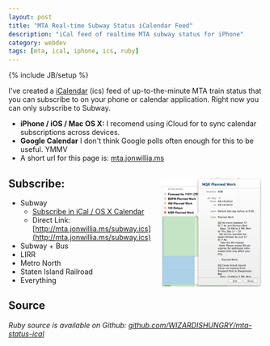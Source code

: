 ```yaml
---
layout: post
title: "MTA Real-time Subway Status iCalendar Feed"
description: "iCal feed of realtime MTA subway status for iPhone"
category: webdev 
tags: [mta, ical, iphone, ics, ruby]
---
```

{% include JB/setup %}

I've created a [iCalendar](http://en.wikipedia.org/wiki/ICalendar) (ics) feed of up-to-the-minute MTA train status that you can subscribe to on your phone or calendar application.
Right now you can only subscribe to Subway.

* **iPhone / iOS / Mac OS X:** I recomend using iCloud for to sync calendar subscriptions across devices.
* **Google Calendar** I don't think Google polls often enough for this to be useful. YMMV 
* A short url for this page is: [mta.jonwillia.ms](http://mta.jonwillia.ms)

[<img src="/assets/images/mta-ical-osx-1.png" align="right" alt="iCal displaying MTA status in OSX" style="max-width: 40%">](/assets/images/mta-ical-osx-1.png)
Subscribe:
----------
* Subway
  * [Subscribe in iCal / OS X Calendar](webcal://mta.jonwillia.ms/subway.ics)
  * Direct Link: [http://mta.jonwillia.ms/subway.ics](http://mta.jonwillia.ms/subway.ics)
* Subway + Bus
* LIRR
* Metro North
* Staten Island Railroad
* Everything

Source
------
*Ruby source is available on Github: [github.com/WIZARDISHUNGRY/mta-status-ical](https://github.com/WIZARDISHUNGRY/mta-status-ical)*
